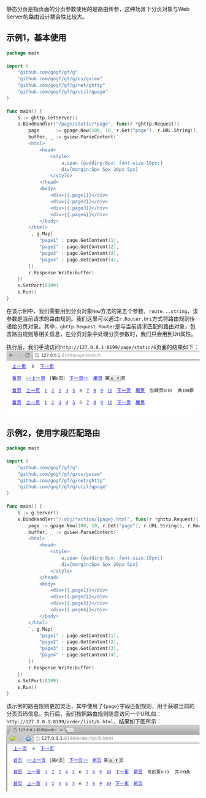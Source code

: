 静态分页是指页面的分页参数使用的是路由传参，这种场景下分页对象与Web Server的路由设计耦合性比较大。

## 示例1，基本使用
```go
package main

import (
    "github.com/gogf/gf/g"
    "github.com/gogf/gf/g/os/gview"
    "github.com/gogf/gf/g/net/ghttp"
    "github.com/gogf/gf/g/util/gpage"
)

func main() {
    s := ghttp.GetServer()
    s.BindHandler("/page/static/*page", func(r *ghttp.Request){
        page      := gpage.New(100, 10, r.Get("page"), r.URL.String(), r.Router)
        buffer, _ := gview.ParseContent(`
        <html>
            <head>
                <style>
                    a,span {padding:8px; font-size:16px;}
                    div{margin:5px 5px 20px 5px}
                </style>
            </head>
            <body>
                <div>{{.page1}}</div>
                <div>{{.page2}}</div>
                <div>{{.page3}}</div>
                <div>{{.page4}}</div>
            </body>
        </html>
        `, g.Map{
            "page1" : page.GetContent(1),
            "page2" : page.GetContent(2),
            "page3" : page.GetContent(3),
            "page4" : page.GetContent(4),
        })
        r.Response.Write(buffer)
    })
    s.SetPort(8199)
    s.Run()
}
```

在该示例中，我们需要用到分页对象```New```方法的第五个参数，```route...string```，该参数是当前请求的路由规则。我们这里可以通过```r.Router.Uri```方式将路由规则传递给分页对象。其中，```ghttp.Request.Router```是与当前请求匹配的路由对象，包含路由规则等相关信息，在分页对象中处理分页参数时，我们只会用到Uri属性。

执行后，我们手动访问```http://127.0.0.1:8199/page/static/6```页面的结果如下：
![](/images/Selection_999134.png)

## 示例2，使用字段匹配路由

```go
package main

import (
    "github.com/gogf/gf/g"
    "github.com/gogf/gf/g/os/gview"
    "github.com/gogf/gf/g/net/ghttp"
    "github.com/gogf/gf/g/util/gpage"
)

func main() {
    s := g.Server()
    s.BindHandler("/:obj/*action/{page}.html", func(r *ghttp.Request){
        page := gpage.New(100, 10, r.Get("page"), r.URL.String(), r.Router)
        buffer, _ := gview.ParseContent(`
        <html>
            <head>
                <style>
                    a,span {padding:8px; font-size:16px;}
                    div{margin:5px 5px 20px 5px}
                </style>
            </head>
            <body>
                <div>{{.page1}}</div>
                <div>{{.page2}}</div>
                <div>{{.page3}}</div>
                <div>{{.page4}}</div>
            </body>
        </html>
        `, g.Map{
            "page1" : page.GetContent(1),
            "page2" : page.GetContent(2),
            "page3" : page.GetContent(3),
            "page4" : page.GetContent(4),
        })
        r.Response.Write(buffer)
    })
    s.SetPort(8199)
    s.Run()
}
```
该示例的路由规则更加灵活，其中使用了```{page}```字段匹配规则，用于获取当前的分页页码信息。执行后，我们按照路由规则随意访问一个URL如：```http://127.0.0.1:8199/order/list/6.html```，结果如下图所示：
![](/images/QQ截图20180806223424.png)
